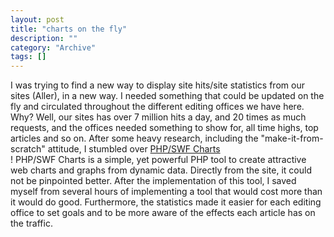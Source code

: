 ```yaml
--- 
layout: post 
title: "charts on the fly"
description: ""
category: "Archive"
tags: []
---  
```

I was trying to find a new way to display site hits/site statistics from our sites (Aller), in a new way. I needed something that could be updated on the fly and circulated throughout the different editing offices we have here. Why? Well, our sites has over 7 million hits a day, and 20 times as much requests, and the offices needed something to show for, all time highs, top articles and so on.
 After some heavy research, including the "make-it-from-scratch" attitude, I stumbled over <a href="http://www.maani.us/charts/index.php">PHP/SWF Charts</a> <br/>!
 PHP/SWF Charts is a simple, yet powerful PHP tool to create attractive web charts and graphs from dynamic data. Directly from the site, it could not be pinpointed better. After the implementation of this tool, I saved myself from several hours of implementing a tool that would cost more than it would do good. Furthermore, the statistics made it easier for each editing office to set goals and to be more aware of the effects each article has on the traffic.
